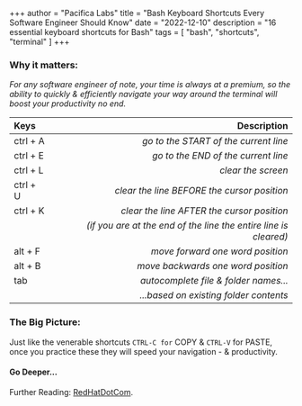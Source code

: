 +++
author = "Pacifica Labs"
title = "Bash Keyboard Shortcuts Every Software Engineer Should Know"
date = "2022-12-10"
description = "16 essential keyboard shortcuts for Bash"
tags = [
    "bash",
    "shortcuts",
    "terminal"
]
+++

### Why it matters:
*For any software engineer of note, your time is always at a premium, so the ability to quickly & efficiently navigate your way around the terminal will boost your productivity no end.*


|Keys|Description|
|:---|---:|
|ctrl + A|_go to the START of the current line_|
|ctrl + E|_go to the END of the current line_|
|ctrl + L|_clear the screen_|
|ctrl + U|_clear the line BEFORE the cursor position_|
|ctrl + K|_clear the line AFTER the cursor position_|
||_(if you are at the end of the line the entire line is cleared)_|
|alt + F|_move forward one word position_|
|alt + B|_move backwards one word position_|
|tab|_autocomplete file & folder names..._|
||_...based on existing folder contents_|



### The Big Picture:
Just like the venerable shortcuts 
    `CTRL-C for` COPY & `CTRL-V` for PASTE, once you practice these they will speed your navigation - & productivity.


#### Go Deeper... 
Further Reading: [RedHatDotCom](www.redhat.com/sysadmin/shortcuts-command-line-navigation).
